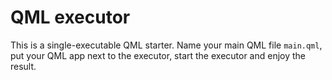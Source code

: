 # QML executor

This is a single-executable QML starter. Name your main QML file `main.qml`, put your QML app next to the executor, start the executor and enjoy the result.

